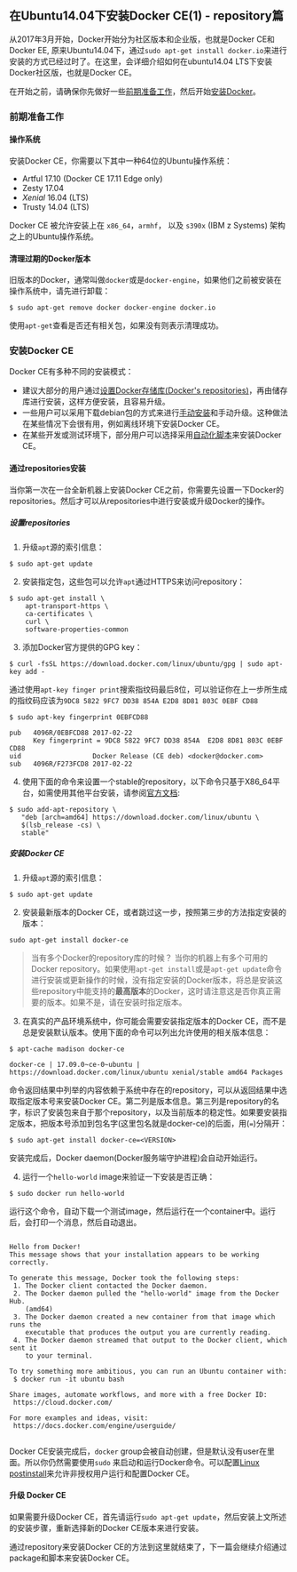 ## 在Ubuntu14.04下安装Docker CE(1) - repository篇

从2017年3月开始，Docker开始分为社区版本和企业版，也就是Docker CE和Docker EE, 原来Ubuntu14.04下，通过`sudo apt-get install docker.io`来进行安装的方式已经过时了。在这里，会详细介绍如何在ubuntu14.04 LTS下安装Docker社区版，也就是Docker CE。

在开始之前，请确保你先做好一些[前期准备工作](#前期准备工作)，然后开始[安装Docker](#)。

### 前期准备工作

#### 操作系统

安装Docker CE，你需要以下其中一种64位的Ubuntu操作系统：

- Artful 17.10 (Docker CE 17.11 Edge only)
- Zesty 17.04
- $Xenial$ 16.04 (LTS)
- Trusty 14.04 (LTS)

Docker CE 被允许安装上在 `x86_64`，`armhf`， 以及 `s390x` (IBM z Systems) 架构之上的Ubuntu操作系统。

#### 清理过期的Docker版本

旧版本的Docker，通常叫做`docker`或是`docker-engine`，如果他们之前被安装在操作系统中，请先进行卸载：

```shell
$ sudo apt-get remove docker docker-engine docker.io
```

使用`apt-get`查看是否还有相关包，如果没有则表示清理成功。

### 安装Docker CE

Docker CE有多种不同的安装模式：

- 建议大部分的用户通过[设置Docker存储库(Docker's repositories)](#)，再由储存库进行安装，这样方便安装，且容易升级。
- 一些用户可以采用下载debian包的方式来进行[手动安装](#)和手动升级。这种做法在某些情况下会很有用，例如离线环境下安装Docker CE。
- 在某些开发或测试环境下，部分用户可以选择采用[自动化脚本](#)来安装Docker CE。

#### 通过repositories安装

当你第一次在一台全新机器上安装Docker CE之前，你需要先设置一下Docker的repositories。然后才可以从repositories中进行安装或升级Docker的操作。

##### 设置repositories

1. 升级`apt`源的索引信息：

```shell
$ sudo apt-get update
```

2. 安装指定包，这些包可以允许`apt`通过HTTPS来访问repository：

```shell
$ sudo apt-get install \
    apt-transport-https \
    ca-certificates \
    curl \
    software-properties-common
```

3. 添加Docker官方提供的GPG key：

```shell
$ curl -fsSL https://download.docker.com/linux/ubuntu/gpg | sudo apt-key add -
```

通过使用`apt-key finger print`搜索指纹码最后8位，可以验证你在上一步所生成的指纹码应该为`9DC8 5822 9FC7 DD38 854A E2D8 8D81 803C 0EBF CD88`

```shell
$ sudo apt-key fingerprint 0EBFCD88

pub   4096R/0EBFCD88 2017-02-22
      Key fingerprint = 9DC8 5822 9FC7 DD38 854A  E2D8 8D81 803C 0EBF CD88
uid                  Docker Release (CE deb) <docker@docker.com>
sub   4096R/F273FCD8 2017-02-22
```

4. 使用下面的命令来设置一个stable的repository，以下命令只基于X86_64平台，如需使用其他平台安装，请参阅[官方文档](https://docs.docker.com/engine/installation/linux/docker-ce/ubuntu/#set-up-the-repository):

```shell
$ sudo add-apt-repository \
   "deb [arch=amd64] https://download.docker.com/linux/ubuntu \
   $(lsb_release -cs) \
   stable"
```

##### 安装Docker CE

1. 升级`apt`源的索引信息：

```shell
$ sudo apt-get update
```

2. 安装最新版本的Docker CE，或者跳过这一步，按照第三步的方法指定安装的版本：

```shell
sudo apt-get install docker-ce
```

> 当有多个Docker的repository库的时候？
> 当你的机器上有多个可用的Docker repository。如果使用`apt-get install`或是`apt-get update`命令进行安装或更新操作的时候，没有指定安装的Docker版本，将总是安装这些repository中能支持的**最高版本**的Docker，这时请注意这是否你真正需要的版本。如果不是，请在安装时指定版本。

3. 在真实的产品环境系统中，你可能会需要安装指定版本的Docker CE，而不是总是安装默认版本。使用下面的命令可以列出允许使用的相关版本信息：

```shell
$ apt-cache madison docker-ce

docker-ce | 17.09.0~ce-0~ubuntu | https://download.docker.com/linux/ubuntu xenial/stable amd64 Packages
```

命令返回结果中列举的内容依赖于系统中存在的repository，可以从返回结果中选取指定版本号来安装Docker CE。第二列是版本信息。第三列是repository的名字，标识了安装包来自于那个repository，以及当前版本的稳定性。如果要安装指定版本，把版本号添加到包名字(这里包名就是docker-ce)的后面，用(`=`)分隔开：

```shell
$ sudo apt-get install docker-ce=<VERSION>
```

安装完成后，Docker daemon(Docker服务端守护进程)会自动开始运行。

4. 运行一个`hello-world` image来验证一下安装是否正确：

```shell
$ sudo docker run hello-world
```

运行这个命令，自动下载一个测试image，然后运行在一个container中。运行后，会打印一个消息，然后自动退出。

```shell

Hello from Docker!
This message shows that your installation appears to be working correctly.

To generate this message, Docker took the following steps:
 1. The Docker client contacted the Docker daemon.
 2. The Docker daemon pulled the "hello-world" image from the Docker Hub.
    (amd64)
 3. The Docker daemon created a new container from that image which runs the
    executable that produces the output you are currently reading.
 4. The Docker daemon streamed that output to the Docker client, which sent it
    to your terminal.

To try something more ambitious, you can run an Ubuntu container with:
 $ docker run -it ubuntu bash

Share images, automate workflows, and more with a free Docker ID:
 https://cloud.docker.com/

For more examples and ideas, visit:
 https://docs.docker.com/engine/userguide/
 
```

Docker CE安装完成后，`docker` group会被自动创建，但是默认没有user在里面。所以你仍然需要使用`sudo` 来启动和运行Docker命令。可以配置[Linux postinstall](https://docs.docker.com/engine/installation/linux/linux-postinstall)来允许非授权用户运行和配置Docker CE。

#### 升级 Docker CE

如果需要升级Docker CE，首先请运行`sudo apt-get update`，然后安装上文所述的安装步骤，重新选择新的Docker CE版本来进行安装。

通过repository来安装Docker CE的方法到这里就结束了，下一篇会继续介绍通过package和脚本来安装Docker CE。